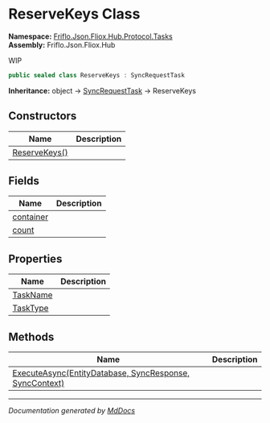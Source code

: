 ﻿<!--  
  <auto-generated>   
    The contents of this file were generated by a tool.  
    Changes to this file may be list if the file is regenerated  
  </auto-generated>   
-->

# ReserveKeys Class

**Namespace:** [Friflo.Json.Fliox.Hub.Protocol.Tasks](../index.md)  
**Assembly:** Friflo.Json.Fliox.Hub

WIP

```csharp
public sealed class ReserveKeys : SyncRequestTask
```

**Inheritance:** object → [SyncRequestTask](../SyncRequestTask/index.md) → ReserveKeys

## Constructors

| Name                                   | Description |
| -------------------------------------- | ----------- |
| [ReserveKeys()](constructors/index.md) |             |

## Fields

| Name                             | Description |
| -------------------------------- | ----------- |
| [container](fields/container.md) |             |
| [count](fields/count.md)         |             |

## Properties

| Name                               | Description |
| ---------------------------------- | ----------- |
| [TaskName](properties/TaskName.md) |             |
| [TaskType](properties/TaskType.md) |             |

## Methods

| Name                                                                               | Description |
| ---------------------------------------------------------------------------------- | ----------- |
| [ExecuteAsync(EntityDatabase, SyncResponse, SyncContext)](methods/ExecuteAsync.md) |             |

___

*Documentation generated by [MdDocs](https://github.com/ap0llo/mddocs)*
